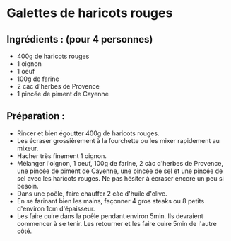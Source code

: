 # Galettes de haricots rouges

## Ingrédients : (pour 4 personnes)
* 400g de haricots rouges
* 1 oignon
* 1 oeuf
* 100g de farine
* 2 càc d'herbes de Provence
* 1 pincée de piment de Cayenne

## Préparation :
* Rincer et bien égoutter 400g de haricots rouges.
* Les écraser grossièrement à la fourchette ou les mixer rapidement au mixeur.
* Hacher très finement 1 oignon.
* Mélanger l'oignon, 1 oeuf, 100g de farine, 2 càc d'herbes de Provence, une pincée de piment de Cayenne, une pincée de sel et une pincée de sel avec les haricots rouges. Ne pas hésiter à écraser encore un peu si besoin.
* Dans une poêle, faire chauffer 2 càc d'huile d'olive.
* En se farinant bien les mains, façonner 4 gros steaks ou 8 petits d'environ 1cm d'épaisseur.
* Les faire cuire dans la poêle pendant environ 5min. Ils devraient commencer à se tenir. Les retourner et les faire cuire 5min de l'autre côté.